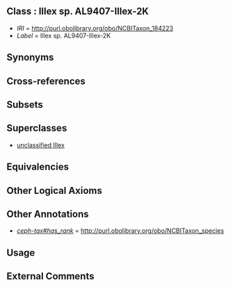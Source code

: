 
## Class : Illex sp. AL9407-Illex-2K

 * *IRI* = http://purl.obolibrary.org/obo/NCBITaxon_184223
 * *Label* = Illex sp. AL9407-Illex-2K

## Synonyms


## Cross-references


## Subsets


## Superclasses

 * [unclassified Illex](../../NCBITaxon/22/NCBITaxon_184222.md)

## Equivalencies


## Other Logical Axioms


## Other Annotations

 * *[ceph-tax#has_rank](../../ceph-tax#has/nk/ceph-tax#has_rank.md)* = http://purl.obolibrary.org/obo/NCBITaxon_species

## Usage


## External Comments

